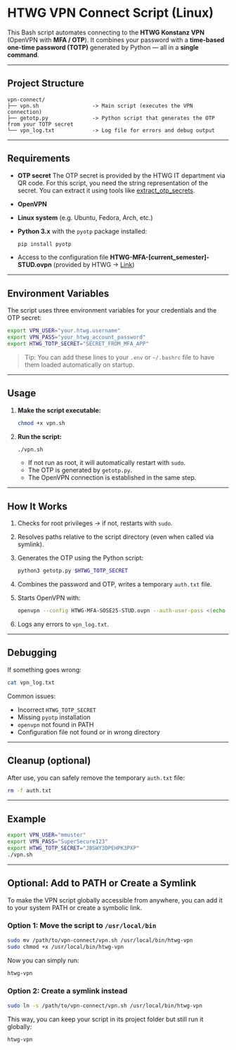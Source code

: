 # HTWG VPN Connect Script (Linux)

This Bash script automates connecting to the **HTWG Konstanz VPN** (OpenVPN with **MFA / OTP**).
It combines your password with a **time-based one-time password (TOTP)** generated by Python — all in a **single command**.

---

## Project Structure

```
vpn-connect/
├── vpn.sh                 -> Main script (executes the VPN connection)
├── getotp.py              -> Python script that generates the OTP from your TOTP secret
└── vpn_log.txt            -> Log file for errors and debug output
```

---

## Requirements

* **OTP secret**
  The OTP secret is provided by the HTWG IT department via QR code.
  For this script, you need the string representation of the secret.
  You can extract it using tools like [extract_otp_secrets](https://github.com/scito/extract_otp_secrets).

* **OpenVPN**

* **Linux system** (e.g. Ubuntu, Fedora, Arch, etc.)

* **Python 3.x** with the `pyotp` package installed:

  ```bash
  pip install pyotp
  ```

* Access to the configuration file **HTWG-MFA-[current_semester]-STUD.ovpn**
  (provided by HTWG → [Link](https://www.htwg-konstanz.de/hochschule/einrichtungen/rechenzentrum/dienste/vpn-verbindung))

---

## Environment Variables

The script uses three environment variables for your credentials and the OTP secret:

```bash
export VPN_USER="your.htwg.username"
export VPN_PASS="your_htwg_account_password"
export HTWG_TOTP_SECRET="SECRET_FROM_MFA_APP"
```

> Tip: You can add these lines to your `.env` or `~/.bashrc` file
> to have them loaded automatically on startup.

---


## Usage

1. **Make the script executable:**

   ```bash
   chmod +x vpn.sh
   ```

2. **Run the script:**

   ```bash
   ./vpn.sh
   ```

   * If not run as root, it will automatically restart with `sudo`.
   * The OTP is generated by `getotp.py`.
   * The OpenVPN connection is established in the same step.

---

## How It Works

1. Checks for root privileges → if not, restarts with `sudo`.
2. Resolves paths relative to the script directory (even when called via symlink).
3. Generates the OTP using the Python script:

   ```bash
   python3 getotp.py $HTWG_TOTP_SECRET
   ```
4. Combines the password and OTP, writes a temporary `auth.txt` file.
5. Starts OpenVPN with:

   ```bash
   openvpn --config HTWG-MFA-SOSE25-STUD.ovpn --auth-user-pass <(echo -e "$VPN_USER\n$VPN_PASS$OTP")
   ```
6. Logs any errors to `vpn_log.txt`.

---

## Debugging

If something goes wrong:

```bash
cat vpn_log.txt
```

Common issues:

* Incorrect `HTWG_TOTP_SECRET`
* Missing `pyotp` installation
* `openvpn` not found in PATH
* Configuration file not found or in wrong directory

---

## Cleanup (optional)

After use, you can safely remove the temporary `auth.txt` file:

```bash
rm -f auth.txt
```

---

## Example

```bash
export VPN_USER="mmuster"
export VPN_PASS="SuperSecure123"
export HTWG_TOTP_SECRET="JBSWY3DPEHPK3PXP"
./vpn.sh
```

---

## Optional: Add to PATH or Create a Symlink

To make the VPN script globally accessible from anywhere, you can add it to your system PATH or create a symbolic link.

### Option 1: Move the script to `/usr/local/bin`

```bash
sudo mv /path/to/vpn-connect/vpn.sh /usr/local/bin/htwg-vpn
sudo chmod +x /usr/local/bin/htwg-vpn
```

Now you can simply run:

```bash
htwg-vpn
```

### Option 2: Create a symlink instead

```bash
sudo ln -s /path/to/vpn-connect/vpn.sh /usr/local/bin/htwg-vpn
```

This way, you can keep your script in its project folder but still run it globally:

```bash
htwg-vpn
```
